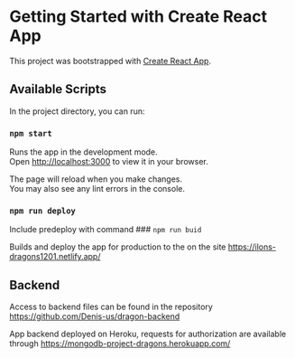 # Getting Started with Create React App

This project was bootstrapped with [Create React App](https://github.com/facebook/create-react-app).

## Available Scripts

In the project directory, you can run:

### `npm start`

Runs the app in the development mode.\
Open [http://localhost:3000](http://localhost:3000) to view it in your browser.

The page will reload when you make changes.\
You may also see any lint errors in the console.

### `npm run deploy`

Include predeploy with command ### `npm run buid`

Builds and deploy the app for production to the on the site https://ilons-dragons1201.netlify.app/

## Backend

Access to backend files can be found in the repository https://github.com/Denis-us/dragon-backend

App backend deployed on Heroku, requests for authorization are available through https://mongodb-project-dragons.herokuapp.com/
